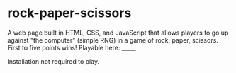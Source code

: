 # rock-paper-scissors

A web page built in HTML, CSS, and JavaScript that allows players to go up against "the computer" (simple RNG) in a game of rock, paper, scissors. First to five points wins! Playable here: _____

Installation not required to play.
